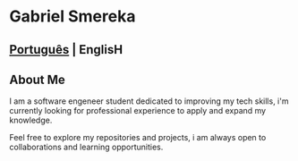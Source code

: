 # Gabriel Smereka

## [Português](https://github.com/gsmereka/gsmereka) | EnglisH

## About Me

I am a software engeneer student dedicated to improving my tech skills, i'm currently looking for professional experience to apply and expand my knowledge.

Feel free to explore my repositories and projects, i am always open to collaborations and learning opportunities.
